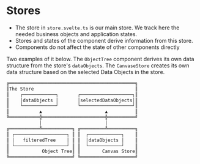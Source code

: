# Stores

- The store in `store.svelte.ts` is our main store. We track here the needed business objects and application states. 
- Stores and states of the component derive information from this store. 
- Components do not affect the state of other components directly


Two examples of it below. The `ObjectTree` component derives its own data structure from the store's `dataObjects`. The `CanvaseStore` creates its own data structure based on the selected Data Objects in the store.


```txt
╔══════════════════════════════════════════════╗
║The Store                                     ║
║    ┌────────────┐       ┌───────────────────┐║
║    │dataObjects │       │selectedDataObjects│║
║    └────────────┘       └───────────────────┘║
║           ▲                       ▲          ║
╚═══════════╬═══════════════════════╬══════════╝
            │                       │
╔═══════════╩═══════════╗ ╔═════════╩══════════╗
║ ┌───────────────────┐ ║ ║  ┌────────────┐    ║
║ │   filteredTree    │ ║ ║  │dataObjects │    ║
║ └───────────────────┘ ║ ║  └────────────┘    ║
║            Object Tree║ ║        Canvas Store║
╚═══════════════════════╝ ╚════════════════════╝
 ```
